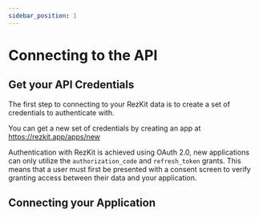 ```yaml
---
sidebar_position: 1
---
```


# Connecting to the API

## Get your API Credentials

The first step to connecting to your RezKit data is to create a set
of credentials to authenticate with.

You can get a new set of credentials by creating an app at https://rezkit.app/apps/new

Authentication with RezKit is achieved using OAuth 2.0,
new applications can only utilize the `authorization_code` and `refresh_token` grants.
This means that a user must first be presented with a consent screen to verify granting access between
their data and your application.

## Connecting your Application

